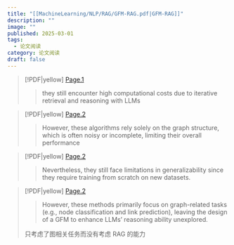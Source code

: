 ```yaml
---
title: "[[MachineLearning/NLP/RAG/GFM-RAG.pdf|GFM-RAG]]"
description: ""
image: ""
published: 2025-03-01
tags:
  - 论文阅读
category: 论文阅读
draft: false
---
```


> [!PDF|yellow] [Page.1](MachineLearning/NLP/RAG/GFM-RAG.pdf#page=1&selection=174,37,176,17&color=yellow)
>
> > they still encounter high computational costs due to iterative retrieval and reasoning with LLMs

> [!PDF|yellow] [Page.2](MachineLearning/NLP/RAG/GFM-RAG.pdf#page=2&selection=12,0,14,11&color=yellow)
>
> > However, these algorithms rely solely on the graph structure, which is often noisy or incomplete, limiting their overall performance

> [!PDF|yellow] [Page.2](MachineLearning/NLP/RAG/GFM-RAG.pdf#page=2&selection=21,15,23,9&color=yellow)
>
> > Nevertheless, they still face limitations in generalizability since they require training from scratch on new datasets.

> [!PDF|yellow] [Page.2](MachineLearning/NLP/RAG/GFM-RAG.pdf#page=2&selection=33,16,36,29&color=yellow)
>
> > However, these methods primarily focus on graph-related tasks (e.g., node classification and link prediction), leaving the design of a GFM to enhance LLMs’ reasoning ability unexplored.
>
>只考虑了图相关任务而没有考虑 RAG 的能力
